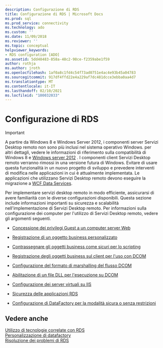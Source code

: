 ```yaml
---
description: Configurazione di RDS
title: Configurazione di RDS | Microsoft Docs
ms.prod: sql
ms.prod_service: connectivity
ms.technology: ado
ms.custom: ''
ms.date: 11/09/2018
ms.reviewer: ''
ms.topic: conceptual
helpviewer_keywords:
- RDS configuration [ADO]
ms.assetid: 5dd48483-858a-48c2-98ce-f2359abe1f59
author: rothja
ms.author: jroth
ms.openlocfilehash: 1af0a8c1fd4c54f73ad0751e4ac4e93b45a04783
ms.sourcegitcommit: 917df4ffd22e4a229af7dc481dcce3ebba0aa4d7
ms.translationtype: MT
ms.contentlocale: it-IT
ms.lasthandoff: 02/10/2021
ms.locfileid: "100032033"
---
```

# <a name="configuring-rds"></a>Configurazione di RDS
> [!IMPORTANT]
>  A partire da Windows 8 e Windows Server 2012, i componenti server Servizi Desktop remoto non sono più inclusi nel sistema operativo Windows. per altri dettagli, vedere le informazioni di riferimento sulla compatibilità di Windows 8 e [Windows server 2012](https://www.microsoft.com/download/details.aspx?id=27416) . I componenti client Servizi Desktop remoto verranno rimossi in una versione futura di Windows. Evitare di usare questa funzionalità in un nuovo progetto di sviluppo e prevedere interventi di modifica nelle applicazioni in cui è attualmente implementata. Le applicazioni che utilizzano Servizi Desktop remoto devono eseguire la migrazione a [WCF Data Services](/dotnet/framework/wcf/).  
  
 Per implementare servizi desktop remoto in modo efficiente, assicurarsi di avere familiarità con le diverse configurazioni disponibili. Questa sezione include informazioni importanti su sicurezza e scalabilità nell'implementazione di Servizi Desktop remoto. Per informazioni sulla configurazione dei computer per l'utilizzo di Servizi Desktop remoto, vedere gli argomenti seguenti.  
  
-   [Concessione dei privilegi Guest a un computer server Web](./granting-guest-privileges-to-a-web-server-computer.md)  
  
-   [Registrazione di un oggetto business personalizzato](./registering-a-custom-business-object.md)  
  
-   [Contrassegnare gli oggetti business come sicuri per lo scripting](./marking-business-objects-as-safe-for-scripting.md)  
  
-   [Registrazione degli oggetti business sul client per l'uso con DCOM](./registering-business-objects-on-the-client-for-use-with-dcom.md)  
  
-   [Configurazione del formato di marshalling del flusso DCOM](./setting-dcom-stream-marshaling-format.md)  
  
-   [Abilitazione di un file DLL per l'esecuzione su DCOM](./enabling-a-dll-to-run-on-dcom.md)  
  
-   [Configurazione dei server virtuali su IIS](./configuring-virtual-servers-on-iis.md)  
  
-   [Sicurezza delle applicazioni RDS](./securing-rds-applications.md)  
  
-   [Configurazione di DataFactory per la modalità sicura o senza restrizioni](./configuring-datafactory-for-safe-or-unrestricted-modes.md)  
  
## <a name="see-also"></a>Vedere anche  
 [Utilizzo di tecnologie correlate con RDS](./using-related-technologies-with-rds.md)   
 [Personalizzazione di datafactory](./datafactory-customization.md)   
 [Risoluzione dei problemi di RDS](./troubleshooting-rds.md)